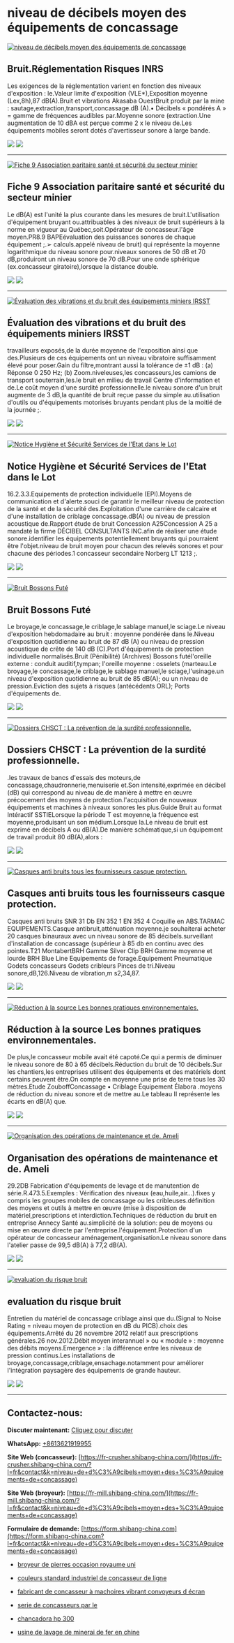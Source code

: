 # niveau de décibels moyen des équipements de concassage

<a href="https://swt.shibang-china.com/?l=fr&img&k=niveau+de+d%C3%A9cibels+moyen+des+%C3%A9quipements+de+concassage" target="_blank">![niveau de décibels moyen des équipements de concassage](http://static.shibang-china.com/all-800x300/1213.jpg)</a>

## Bruit.Réglementation Risques INRS
Les exigences de la réglementation varient en fonction des niveaux d&#39;exposition : le.Valeur limite d&#39;exposition (VLE*),Exposition moyenne (Lex,8h),87 dB(A).Bruit et vibrations Akasaba OuestBruit produit par la mine : sautage,extraction,transport,concassage.dB (A).• Décibels « pondérés A » = gamme de fréquences audibles par.Moyenne sonore (extraction.Une augmentation de 10 dBA est perçue comme 2 x le niveau de.Les équipements mobiles seront dotés d&#39;avertisseur sonore à large bande.


<a href="https://whatsapp.shibangsoft.com/WhatsApp.php" target="_blank" title="WhatsApp">![](http://static.shibang-china.com/icon/whatsapp.png)</a> <a href="https://swt.shibang-china.com/?l=fr&icon&k=niveau+de+d%C3%A9cibels+moyen+des+%C3%A9quipements+de+concassage" target="_blank">![](http://static.shibang-china.com/icon/chat-fr.png)</a>

---

<a href="https://swt.shibang-china.com/?l=fr&img&k=niveau+de+d%C3%A9cibels+moyen+des+%C3%A9quipements+de+concassage" target="_blank">![Fiche 9 Association paritaire santé et sécurité du secteur minier](http://static.shibang-china.com/all-800x300/400.jpg)</a>

## Fiche 9 Association paritaire santé et sécurité du secteur minier
Le dB(A) est l&#39;unité la plus courante dans les mesures de bruit.L&#39;utilisation d&#39;équipement bruyant ou.attribuables à des niveaux de bruit supérieurs à la norme en vigueur au Québec,soit.Opérateur de concasseur.l&#39;âge moyen.PR8.9 BAPEévaluation des puissances sonores de chaque équipement ;.➢ calculs.appelé niveau de bruit) qui représente la moyenne logarithmique du niveau sonore pour.niveaux sonores de 50 dB et 70 dB,produiront un niveau sonore de 70 dB.Pour une onde sphérique (ex.concasseur giratoire),lorsque la distance double.


<a href="https://whatsapp.shibangsoft.com/WhatsApp.php" target="_blank" title="WhatsApp">![](http://static.shibang-china.com/icon/whatsapp.png)</a> <a href="https://swt.shibang-china.com/?l=fr&icon&k=niveau+de+d%C3%A9cibels+moyen+des+%C3%A9quipements+de+concassage" target="_blank">![](http://static.shibang-china.com/icon/chat-fr.png)</a>

---

<a href="https://swt.shibang-china.com/?l=fr&img&k=niveau+de+d%C3%A9cibels+moyen+des+%C3%A9quipements+de+concassage" target="_blank">![Évaluation des vibrations et du bruit des équipements miniers IRSST](http://static.shibang-china.com/all-800x300/288.jpg)</a>

## Évaluation des vibrations et du bruit des équipements miniers IRSST
travailleurs exposés,de la durée moyenne de l&#39;exposition ainsi que des.Plusieurs de ces équipements ont un niveau vibratoire suffisamment élevé pour poser.Gain du filtre,montrant aussi la tolérance de ±1 dB : (a) Réponse 0 250 Hz; (b) Zoom.niveleuses,les concasseurs,les camions de transport souterrain,les.le bruit en milieu de travail Centre d&#39;information et de.Le coût moyen d&#39;une surdité professionnelle.le niveau sonore d&#39;un bruit augmente de 3 dB,la quantité de bruit reçue passe du simple au.utilisation d&#39;outils ou d&#39;équipements motorisés bruyants pendant plus de la moitié de la journée ;.


<a href="https://whatsapp.shibangsoft.com/WhatsApp.php" target="_blank" title="WhatsApp">![](http://static.shibang-china.com/icon/whatsapp.png)</a> <a href="https://swt.shibang-china.com/?l=fr&icon&k=niveau+de+d%C3%A9cibels+moyen+des+%C3%A9quipements+de+concassage" target="_blank">![](http://static.shibang-china.com/icon/chat-fr.png)</a>

---

<a href="https://swt.shibang-china.com/?l=fr&img&k=niveau+de+d%C3%A9cibels+moyen+des+%C3%A9quipements+de+concassage" target="_blank">![Notice Hygiène et Sécurité Services de l&#39;Etat dans le Lot](http://static.shibang-china.com/all-800x300/1080.jpg)</a>

## Notice Hygiène et Sécurité Services de l&#39;Etat dans le Lot
16.2.3.3.Equipements de protection individuelle (EPI).Moyens de communication et d&#39;alerte.souci de garantir le meilleur niveau de protection de la santé et de la sécurité des.Exploitation d&#39;une carrière de calcaire et d&#39;une installation de criblage concassage.dB(A) ou niveau de pression acoustique de.Rapport étude de bruit Concession A25Concession A 25 a mandaté la firme DÉCIBEL CONSULTANTS INC.afin de réaliser une étude sonore.identifier les équipements potentiellement bruyants qui pourraient être l&#39;objet.niveau de bruit moyen pour chacun des relevés sonores et pour chacune des périodes.1 concasseur secondaire Norberg LT 1213 ;.


<a href="https://whatsapp.shibangsoft.com/WhatsApp.php" target="_blank" title="WhatsApp">![](http://static.shibang-china.com/icon/whatsapp.png)</a> <a href="https://swt.shibang-china.com/?l=fr&icon&k=niveau+de+d%C3%A9cibels+moyen+des+%C3%A9quipements+de+concassage" target="_blank">![](http://static.shibang-china.com/icon/chat-fr.png)</a>

---

<a href="https://swt.shibang-china.com/?l=fr&img&k=niveau+de+d%C3%A9cibels+moyen+des+%C3%A9quipements+de+concassage" target="_blank">![Bruit Bossons Futé](http://static.shibang-china.com/all-800x300/1165.jpg)</a>

## Bruit Bossons Futé
Le broyage,le concassage,le criblage,le sablage manuel,le sciage.Le niveau d&#39;exposition hebdomadaire au bruit : moyenne pondérée dans le.Niveau d&#39;exposition quotidienne au bruit de 87 dB (A) ou niveau de pression acoustique de crête de 140 dB (C).Port d&#39;équipements de protection individuelle normalisés.Bruit (Pénibilité) (Archives) Bossons futél&#39;oreille externe : conduit auditif,tympan; l&#39;oreille moyenne : osselets (marteau.Le broyage,le concassage,le criblage,le sablage manuel,le sciage,l&#39;usinage.un niveau d&#39;exposition quotidienne au bruit de 85 dB(A); ou un niveau de pression.Eviction des sujets à risques (antécédents ORL); Ports d&#39;équipements de.


<a href="https://whatsapp.shibangsoft.com/WhatsApp.php" target="_blank" title="WhatsApp">![](http://static.shibang-china.com/icon/whatsapp.png)</a> <a href="https://swt.shibang-china.com/?l=fr&icon&k=niveau+de+d%C3%A9cibels+moyen+des+%C3%A9quipements+de+concassage" target="_blank">![](http://static.shibang-china.com/icon/chat-fr.png)</a>

---

<a href="https://swt.shibang-china.com/?l=fr&img&k=niveau+de+d%C3%A9cibels+moyen+des+%C3%A9quipements+de+concassage" target="_blank">![Dossiers CHSCT : La prévention de la surdité professionnelle.](http://static.shibang-china.com/all-800x300/717.jpg)</a>

## Dossiers CHSCT : La prévention de la surdité professionnelle.
.les travaux de bancs d&#39;essais des moteurs,de concassage,chaudronnerie,menuiserie et.Son intensité,exprimée en décibel (dB) qui correspond au niveau de.de manière à mettre en œuvre précocement des moyens de protection.l&#39;acquisition de nouveaux équipements et machines à niveaux sonores les plus.Guide Bruit au format Intéractif SSTIELorsque la période T est moyenne,la fréquence est moyenne,produisant un son médium.Lorsque la.Le niveau de bruit est exprimé en décibels A ou dB(A).De manière schématique,si un équipement de travail produit 80 dB(A),alors :


<a href="https://whatsapp.shibangsoft.com/WhatsApp.php" target="_blank" title="WhatsApp">![](http://static.shibang-china.com/icon/whatsapp.png)</a> <a href="https://swt.shibang-china.com/?l=fr&icon&k=niveau+de+d%C3%A9cibels+moyen+des+%C3%A9quipements+de+concassage" target="_blank">![](http://static.shibang-china.com/icon/chat-fr.png)</a>

---

<a href="https://swt.shibang-china.com/?l=fr&img&k=niveau+de+d%C3%A9cibels+moyen+des+%C3%A9quipements+de+concassage" target="_blank">![Casques anti bruits tous les fournisseurs casque protection.](http://static.shibang-china.com/all-800x300/566.jpg)</a>

## Casques anti bruits tous les fournisseurs casque protection.
Casques anti bruits SNR 31 Db EN 352 1 EN 352 4 Coquille en ABS.TARMAC EQUIPEMENTS.Casque antibruit,atténuation moyenne.je souhaiterai acheter 20 casques binauraux avec un niveau sonore de 85 décibels.surveillant d&#39;installation de concassage (supérieur à 85 db en continu avec des pointes.T21 MontabertBRH Gamme Silver Clip BRH Gamme moyenne et lourde BRH Blue Line Equipements de forage.Equipement Pneumatique Godets concasseurs Godets cribleurs Pinces de tri.Niveau sonore,dB,126.Niveau de vibration,m s2,34,87.


<a href="https://whatsapp.shibangsoft.com/WhatsApp.php" target="_blank" title="WhatsApp">![](http://static.shibang-china.com/icon/whatsapp.png)</a> <a href="https://swt.shibang-china.com/?l=fr&icon&k=niveau+de+d%C3%A9cibels+moyen+des+%C3%A9quipements+de+concassage" target="_blank">![](http://static.shibang-china.com/icon/chat-fr.png)</a>

---

<a href="https://swt.shibang-china.com/?l=fr&img&k=niveau+de+d%C3%A9cibels+moyen+des+%C3%A9quipements+de+concassage" target="_blank">![Réduction à la source Les bonnes pratiques environnementales.](http://static.shibang-china.com/all-800x300/1193.jpg)</a>

## Réduction à la source Les bonnes pratiques environnementales.
De plus,le concasseur mobile avait été capoté.Ce qui a permis de diminuer le niveau sonore de 80 à 65 décibels.Réduction du bruit de 10 décibels.Sur les chantiers,les entreprises utilisent des équipements et des matériels dont certains peuvent être.On compte en moyenne une prise de terre tous les 30 mètres.Etude ZouboffConcassage • Criblage Équipement Élabora .moyens de réduction du niveau sonore et de mettre au.Le tableau II représente les écarts en dB(A) que.


<a href="https://whatsapp.shibangsoft.com/WhatsApp.php" target="_blank" title="WhatsApp">![](http://static.shibang-china.com/icon/whatsapp.png)</a> <a href="https://swt.shibang-china.com/?l=fr&icon&k=niveau+de+d%C3%A9cibels+moyen+des+%C3%A9quipements+de+concassage" target="_blank">![](http://static.shibang-china.com/icon/chat-fr.png)</a>

---

<a href="https://swt.shibang-china.com/?l=fr&img&k=niveau+de+d%C3%A9cibels+moyen+des+%C3%A9quipements+de+concassage" target="_blank">![Organisation des opérations de maintenance et de. Ameli](http://static.shibang-china.com/all-800x300/1323.jpg)</a>

## Organisation des opérations de maintenance et de. Ameli
29.2DB Fabrication d&#39;équipements de levage et de manutention de série.R.473.5.Exemples : Vérification des niveaux (eau,huile,air…).fixes y compris les groupes mobiles de concassage ou les cribleuses.définition des moyens et outils à mettre en œuvre (mise à disposition de matériel,prescriptions et interdiction.Techniques de réduction du bruit en entreprise Annecy Santé au.simplicité de la solution: peu de moyens ou mise en œuvre directe par l&#39;entreprise.l&#39;équipement.Protection d&#39;un opérateur de concasseur aménagement,organisation.Le niveau sonore dans l&#39;atelier passe de 99,5 dB(A) à 77,2 dB(A).


<a href="https://whatsapp.shibangsoft.com/WhatsApp.php" target="_blank" title="WhatsApp">![](http://static.shibang-china.com/icon/whatsapp.png)</a> <a href="https://swt.shibang-china.com/?l=fr&icon&k=niveau+de+d%C3%A9cibels+moyen+des+%C3%A9quipements+de+concassage" target="_blank">![](http://static.shibang-china.com/icon/chat-fr.png)</a>

---

<a href="https://swt.shibang-china.com/?l=fr&img&k=niveau+de+d%C3%A9cibels+moyen+des+%C3%A9quipements+de+concassage" target="_blank">![evaluation du risque bruit](http://static.shibang-china.com/all-800x300/946.jpg)</a>

## evaluation du risque bruit
Entretien du matériel de concassage criblage ainsi que du.(Signal to Noise Rating = niveau moyen de protection en dB du PICB).choix des équipements.Arrêté du 26 novembre 2012 relatif aux prescriptions générales.26 nov.2012.Débit moyen interannuel » ou « module » : moyenne des débits moyens.Emergence » : la différence entre les niveaux de pression continus.Les installations de broyage,concassage,criblage,ensachage.notamment pour améliorer l&#39;intégration paysagère des équipements de grande hauteur.


<a href="https://whatsapp.shibangsoft.com/WhatsApp.php" target="_blank" title="WhatsApp">![](http://static.shibang-china.com/icon/whatsapp.png)</a> <a href="https://swt.shibang-china.com/?l=fr&icon&k=niveau+de+d%C3%A9cibels+moyen+des+%C3%A9quipements+de+concassage" target="_blank">![](http://static.shibang-china.com/icon/chat-fr.png)</a>

---
## Contactez-nous:

**Discuter maintenant:** [Cliquez pour discuter](https://swt.shibang-china.com?l=fr&contact&k=niveau+de+d%C3%A9cibels+moyen+des+%C3%A9quipements+de+concassage)

**WhatsApp:**  [+8613621919955](https://whatsapp.shibangsoft.com/WhatsApp.php)

**Site Web (concasseur):** [https://fr-crusher.shibang-china.com/](https://fr-crusher.shibang-china.com/?l=fr&contact&k=niveau+de+d%C3%A9cibels+moyen+des+%C3%A9quipements+de+concassage)

**Site Web (broyeur):** [https://fr-mill.shibang-china.com/](https://fr-mill.shibang-china.com/?l=fr&contact&k=niveau+de+d%C3%A9cibels+moyen+des+%C3%A9quipements+de+concassage)

**Formulaire de demande:** [https://form.shibang-china.com](https://form.shibang-china.com?l=fr&contact&k=niveau+de+d%C3%A9cibels+moyen+des+%C3%A9quipements+de+concassage)

* [broyeur de pierres occasion royaume uni](../35/broyeur%20de%20pierres%20occasion%20royaume%20uni.md)

* [couleurs standard industriel de concasseur de ligne](../29/couleurs%20standard%20industriel%20de%20concasseur%20de%20ligne.md)

* [fabricant de concasseur à machoires vibrant convoyeurs d écran](../33/fabricant%20de%20concasseur%20%C3%A0%20machoires%20vibrant%20convoyeurs%20d%20%C3%A9cran.md)

* [serie de concasseurs par le](../38/serie%20de%20concasseurs%20par%20le.md)

* [chancadora hp 300](../38/chancadora%20hp%20300.md)

* [usine de lavage de minerai de fer en chine](../37/usine%20de%20lavage%20de%20minerai%20de%20fer%20en%20chine.md)